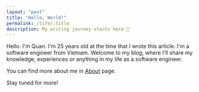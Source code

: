 ```yaml
---
layout: "post"
title: "Hello, World!"
permalink: /life/:title
description: My writing journey starts here 🙂
---
```


Hello. I'm Quan. I'm 25 years old at the time that I wrote this article. I'm a software engineer from Vietnam. Welcome to my blog, where I'll share my knowledge, experiences or anything in my life as a software engineer.

You can find more about me in [About](/simple_programming/about) page.

Stay tuned for more!
